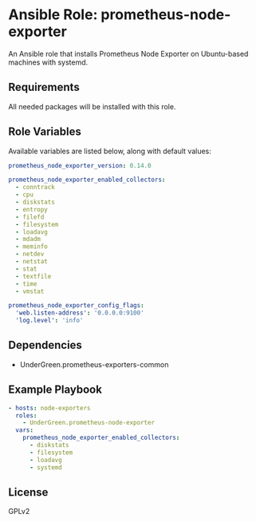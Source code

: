 # Ansible Role: prometheus-node-exporter

An Ansible role that installs Prometheus Node Exporter on Ubuntu-based machines with systemd.

## Requirements

All needed packages will be installed with this role.

## Role Variables

Available variables are listed below, along with default values:
```yaml
prometheus_node_exporter_version: 0.14.0

prometheus_node_exporter_enabled_collectors:
  - conntrack
  - cpu
  - diskstats
  - entropy
  - filefd
  - filesystem
  - loadavg
  - mdadm
  - meminfo
  - netdev
  - netstat
  - stat
  - textfile
  - time
  - vmstat

prometheus_node_exporter_config_flags:
  'web.listen-address': '0.0.0.0:9100'
  'log.level': 'info'
```
## Dependencies

- UnderGreen.prometheus-exporters-common

## Example Playbook
```yaml
- hosts: node-exporters
  roles:
    - UnderGreen.prometheus-node-exporter
  vars:
    prometheus_node_exporter_enabled_collectors:
      - diskstats
      - filesystem
      - loadavg
      - systemd
```
## License

GPLv2

